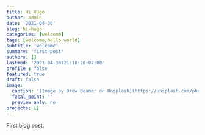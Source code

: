 ```yaml
---
title: Hi Hugo
author: admin
date: '2021-04-30'
slug: hi-hugo
categories: [welcome]
tags: [welcome,hello world]
subtitle: 'welcome'
summary: 'first post'
authors: []
lastmod: '2021-04-30T21:18:26+07:00'
profile : false
featured: true
draft: false
image:
  caption: '[Image by Drew Beamer on Unsplash](https://unsplash.com/photos/3SIXZisims4)'
  focal_point: ''
  preview_only: no
projects: []
---
```



First blog post.
